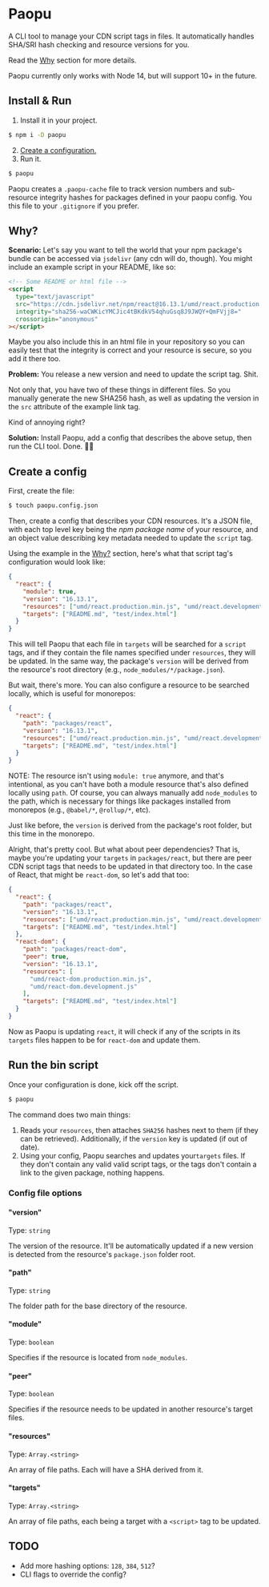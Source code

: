 # Paopu

A CLI tool to manage your CDN script tags in files. It automatically handles SHA/SRI hash checking and resource versions for you.

Read the [Why](#why) section for more details.

Paopu currently only works with Node 14, but will support 10+ in the future.

## Install & Run

1. Install it in your project.

```sh
$ npm i -D paopu
```

2. [Create a configuration.](#create-a-config)
3. Run it.

```sh
$ paopu
```

Paopu creates a `.paopu-cache` file to track version numbers and sub-resource integrity hashes for packages defined in your paopu config. You this file to your `.gitignore` if you prefer.

## Why?

**Scenario:** Let's say you want to tell the world that your npm package's bundle can be accessed via `jsdelivr` (any cdn will do, though). You might include an example script in your README, like so:

```html
<!-- Some README or html file -->
<script
  type="text/javascript"
  src="https://cdn.jsdelivr.net/npm/react@16.13.1/umd/react.production.min.js"
  integrity="sha256-waCWKicYMCJic4tBKdkV54qhuGsq8J9JWQY+QmFVjj8="
  crossorigin="anonymous"
></script>
```

Maybe you also include this in an html file in your repository so you can easily test that the integrity is correct and your resource is secure, so you add it there too.

**Problem:** You release a new version and need to update the script tag. Shit.

Not only that, you have two of these things in different files. So you manually generate the new SHA256 hash, as well as updating the version in the `src` attribute of the example link tag.

Kind of annoying right?

**Solution:** Install Paopu, add a config that describes the above setup, then run the CLI tool. Done. 💪✨

## Create a config

First, create the file:

```sh
$ touch paopu.config.json
```

Then, create a config that describes your CDN resources. It's a JSON file, with each top level key being the _npm package name_ of your resource, and an object value describing key metadata needed to update the `script` tag.

Using the example in the [Why?](#why) section, here's what that script tag's configuration would look like:

```json
{
  "react": {
    "module": true,
    "version": "16.13.1",
    "resources": ["umd/react.production.min.js", "umd/react.development.js"],
    "targets": ["README.md", "test/index.html"]
  }
}
```

This will tell Paopu that each file in `targets` will be searched for a `script` tags, and if they contain the file names specified under `resources`, they will be updated. In the same way, the package's `version` will be derived from the resource's root directory (e.g., `node_modules/*/package.json`).

But wait, there's more. You can also configure a resource to be searched locally, which is useful for monorepos:

```json
{
  "react": {
    "path": "packages/react",
    "version": "16.13.1",
    "resources": ["umd/react.production.min.js", "umd/react.development.js"],
    "targets": ["README.md", "test/index.html"]
  }
}
```

NOTE: The resource isn't using `module: true` anymore, and that's intentional, as you can't have both a module resource that's also defined locally using `path`. Of course, you can always manually add `node_modules` to the path, which is necessary for things like packages installed from monorepos (e.g., `@babel/*`, `@rollup/*`, etc).

Just like before, the `version` is derived from the package's root folder, but this time in the monorepo.

Alright, that's pretty cool. But what about peer dependencies? That is, maybe you're updating your `targets` in `packages/react`, but there are peer CDN script tags that needs to be updated in that directory too. In the case of React, that might be `react-dom`, so let's add that too:

```json
{
  "react": {
    "path": "packages/react",
    "version": "16.13.1",
    "resources": ["umd/react.production.min.js", "umd/react.development.js"],
    "targets": ["README.md", "test/index.html"]
  },
  "react-dom": {
    "path": "packages/react-dom",
    "peer": true,
    "version": "16.13.1",
    "resources": [
      "umd/react-dom.production.min.js",
      "umd/react-dom.development.js"
    ],
    "targets": ["README.md", "test/index.html"]
  }
}
```

Now as Paopu is updating `react`, it will check if any of the scripts in its `targets` files happen to be for `react-dom` and update them.

## Run the bin script

Once your configuration is done, kick off the script.

```sh
$ paopu
```

The command does two main things:

1. Reads your `resources`, then attaches `SHA256` hashes next to them (if they can be retrieved). Additionally, if the `version` key is updated (if out of date).
2. Using your config, Paopu searches and updates your`targets` files. If they don't contain any valid valid script tags, or the tags don't contain a link to the given package, nothing happens.

### Config file options

#### "version"

Type: `string`

The version of the resource. It'll be automatically updated if a new version is detected from the resource's `package.json` folder root.

#### "path"

Type: `string`

The folder path for the base directory of the resource.

#### "module"

Type: `boolean`

Specifies if the resource is located from `node_modules`.

#### "peer"

Type: `boolean`

Specifies if the resource needs to be updated in another resource's target files.

#### "resources"

Type: `Array.<string>`

An array of file paths. Each will have a SHA derived from it.

#### "targets"

Type: `Array.<string>`

An array of file paths, each being a target with a `<script>` tag to be updated.

## TODO

- Add more hashing options: `128`, `384`, `512`?
- CLI flags to override the config?
